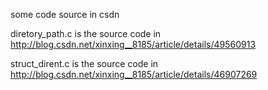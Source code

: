 some code source in csdn

diretory_path.c is the source code in http://blog.csdn.net/xinxing__8185/article/details/49560913

struct_dirent.c is the source code in http://blog.csdn.net/xinxing__8185/article/details/46907269
